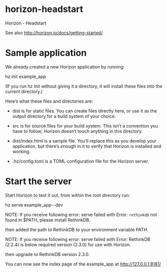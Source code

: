 # horizon-headstart
Horizon - Headstart

See also http://horizon.io/docs/getting-started/

# Sample application

We already created a new Horizon application by running:

hz init example_app

 (If you run hz init without giving it a directory, it will install these files into the current directory.)

Here’s what these files and directories are:

- dist is for static files. You can create files directly here, or use it as the output directory for a build system of your choice.

- src is for source files for your build system. This isn’t a convention you have to follow; Horizon doesn’t touch anything in this directory.

- dist/index.html is a sample file. You’ll replace this as you develop your application, but there’s enough in it to verify that Horizon is installed and working.

- .hz/config.toml is a TOML configuration file for the Horizon server.

# Start the server

Start Horizon to test it out, from within the root directory run:

hz serve example_app--dev

NOTE: If you receive following error: 
  serve failed with Error: `rethinkdb` not found in $PATH, please install RethinkDB.

  then added the path to RethinkDB to your environment variable PATH.

NOTE: If you receive following error:
  serve failed with Error: RethinkDB (2.2.4) is below required version (2.3.0) for use with Horizon.

  then upgrade to RethinkDB version 2.3.0.

You can now see the index page of the example_app at http://127.0.0.1:8181/

